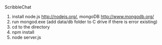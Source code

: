 ScribbleChat

1. install node.js http://nodejs.org/,
   mongoDB http://www.mongodb.org/
2. run mongod.exe (add data/db folder to C drive if there is error existing) 
3. cd to the directory
1. npm install
2. node server.js
